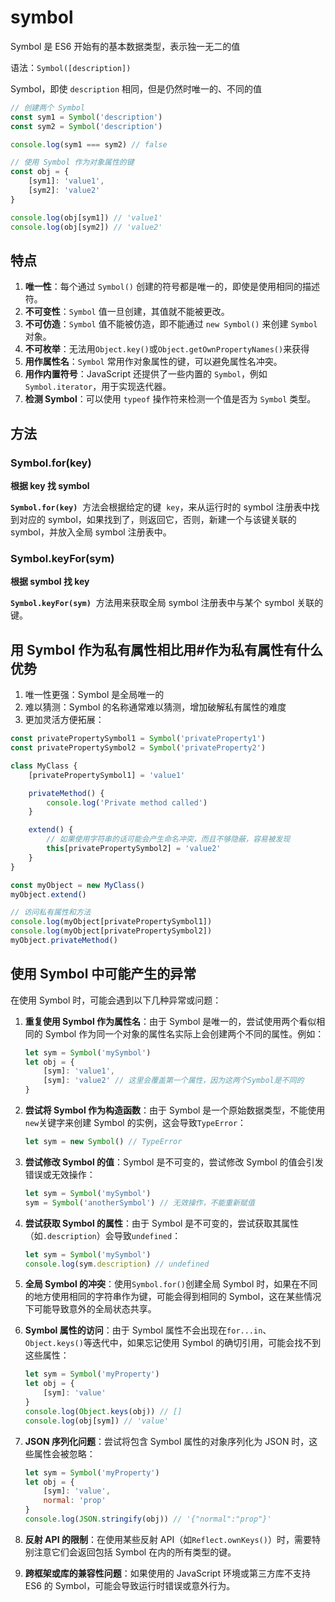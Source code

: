 # symbol

Symbol 是 ES6 开始有的基本数据类型，表示独一无二的值

语法：`Symbol([description])`

Symbol，即使 `description` 相同，但是仍然时唯一的、不同的值

```js
// 创建两个 Symbol
const sym1 = Symbol('description')
const sym2 = Symbol('description')

console.log(sym1 === sym2) // false

// 使用 Symbol 作为对象属性的键
const obj = {
    [sym1]: 'value1',
    [sym2]: 'value2'
}

console.log(obj[sym1]) // 'value1'
console.log(obj[sym2]) // 'value2'
```

## 特点

1. **唯一性**：每个通过 `Symbol()` 创建的符号都是唯一的，即使是使用相同的描述符。
2. **不可变性**：`Symbol` 值一旦创建，其值就不能被更改。
3. **不可仿造**：`Symbol` 值不能被仿造，即不能通过 `new Symbol()` 来创建 `Symbol` 对象。
4. **不可枚举**：无法用`Object.key()`或`Object.getOwnPropertyNames()`来获得
5. **用作属性名**：`Symbol` 常用作对象属性的键，可以避免属性名冲突。
6. **用作内置符号**：JavaScript 还提供了一些内置的 `Symbol`，例如 `Symbol.iterator`，用于实现迭代器。
7. **检测 Symbol**：可以使用 `typeof` 操作符来检测一个值是否为 `Symbol` 类型。

## 方法

### Symbol.for(key)

**根据 key 找 symbol**

**`Symbol.for(key)`**  方法会根据给定的键  `key`，来从运行时的 symbol 注册表中找到对应的 symbol，如果找到了，则返回它，否则，新建一个与该键关联的 symbol，并放入全局 symbol 注册表中。

### Symbol.keyFor(sym)

**根据 symbol 找 key**

**`Symbol.keyFor(sym)`**  方法用来获取全局 symbol 注册表中与某个 symbol 关联的键。

## 用 Symbol 作为私有属性相比用#作为私有属性有什么优势

1. 唯一性更强：Symbol 是全局唯一的
2. 难以猜测：Symbol 的名称通常难以猜测，增加破解私有属性的难度
3. 更加灵活方便拓展：

```js
const privatePropertySymbol1 = Symbol('privateProperty1')
const privatePropertySymbol2 = Symbol('privateProperty2')

class MyClass {
    [privatePropertySymbol1] = 'value1'

    privateMethod() {
        console.log('Private method called')
    }

    extend() {
        // 如果使用字符串的话可能会产生命名冲突，而且不够隐蔽，容易被发现
        this[privatePropertySymbol2] = 'value2'
    }
}

const myObject = new MyClass()
myObject.extend()

// 访问私有属性和方法
console.log(myObject[privatePropertySymbol1])
console.log(myObject[privatePropertySymbol2])
myObject.privateMethod()
```

## 使用 Symbol 中可能产生的异常

在使用 Symbol 时，可能会遇到以下几种异常或问题：

1. **重复使用 Symbol 作为属性名**：由于 Symbol 是唯一的，尝试使用两个看似相同的 Symbol 作为同一个对象的属性名实际上会创建两个不同的属性。例如：

    ```javascript
    let sym = Symbol('mySymbol')
    let obj = {
        [sym]: 'value1',
        [sym]: 'value2' // 这里会覆盖第一个属性，因为这两个Symbol是不同的
    }
    ```

2. **尝试将 Symbol 作为构造函数**：由于 Symbol 是一个原始数据类型，不能使用`new`关键字来创建 Symbol 的实例，这会导致`TypeError`：

    ```javascript
    let sym = new Symbol() // TypeError
    ```

3. **尝试修改 Symbol 的值**：Symbol 是不可变的，尝试修改 Symbol 的值会引发错误或无效操作：

    ```javascript
    let sym = Symbol('mySymbol')
    sym = Symbol('anotherSymbol') // 无效操作，不能重新赋值
    ```

4. **尝试获取 Symbol 的属性**：由于 Symbol 是不可变的，尝试获取其属性（如`.description`）会导致`undefined`：

    ```javascript
    let sym = Symbol('mySymbol')
    console.log(sym.description) // undefined
    ```

5. **全局 Symbol 的冲突**：使用`Symbol.for()`创建全局 Symbol 时，如果在不同的地方使用相同的字符串作为键，可能会得到相同的 Symbol，这在某些情况下可能导致意外的全局状态共享。

6. **Symbol 属性的访问**：由于 Symbol 属性不会出现在`for...in`、`Object.keys()`等迭代中，如果忘记使用 Symbol 的确切引用，可能会找不到这些属性：

    ```javascript
    let sym = Symbol('myProperty')
    let obj = {
        [sym]: 'value'
    }
    console.log(Object.keys(obj)) // []
    console.log(obj[sym]) // 'value'
    ```

7. **JSON 序列化问题**：尝试将包含 Symbol 属性的对象序列化为 JSON 时，这些属性会被忽略：

    ```javascript
    let sym = Symbol('myProperty')
    let obj = {
        [sym]: 'value',
        normal: 'prop'
    }
    console.log(JSON.stringify(obj)) // '{"normal":"prop"}'
    ```

8. **反射 API 的限制**：在使用某些反射 API（如`Reflect.ownKeys()`）时，需要特别注意它们会返回包括 Symbol 在内的所有类型的键。

9. **跨框架或库的兼容性问题**：如果使用的 JavaScript 环境或第三方库不支持 ES6 的 Symbol，可能会导致运行时错误或意外行为。

